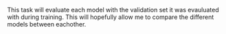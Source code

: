 This task will evaluate each model with the validation set it was evauluated with during training.
This will hopefully allow me to compare the different models between eachother.
